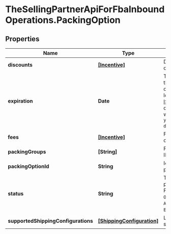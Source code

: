 # TheSellingPartnerApiForFbaInboundOperations.PackingOption

## Properties
Name | Type | Description | Notes
------------ | ------------- | ------------- | -------------
**discounts** | [**[Incentive]**](Incentive.md) | Discount for the offered option. | 
**expiration** | **Date** | The time at which this packing option is no longer valid. In [ISO 8601](https://developer-docs.amazon.com/sp-api/docs/iso-8601) datetime format with pattern `yyyy-MM-ddTHH:mm:ss.sssZ`. | [optional] 
**fees** | [**[Incentive]**](Incentive.md) | Fee for the offered option. | 
**packingGroups** | **[String]** | Packing group IDs. | 
**packingOptionId** | **String** | Identifier of a packing option. | 
**status** | **String** | The status of the packing option. Possible values: `OFFERED`, `ACCEPTED`, `EXPIRED`. | 
**supportedShippingConfigurations** | [**[ShippingConfiguration]**](ShippingConfiguration.md) | List of supported shipping modes. | 


